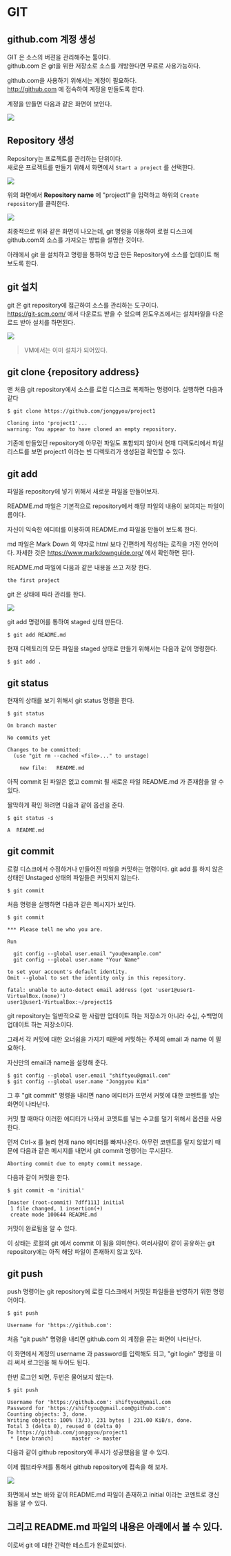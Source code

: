 # GIT

## github.com 계정 생성

GIT 은 소스의 버젼을 관리해주는 툴이다.  
github.com 은 git을 위한 저장소로 소스를 개방한다면 무료로 사용가능하다. 

github.com을 사용하기 위해서는 계정이 필요하다.  
http://github.com 에 접속하여 계정을 만들도록 한다.

계정을 만들면 다음과 같은 화면이 보인다.

![](images/git1.png)


## Repository 생성

Repository는 프로젝트를 관리하는 단위이다.  
새로운 프로젝트를 만들기 위해서 화면에서 `Start a project` 를 선택한다.

![](images/git2.png)

위의 화면에서 **Repository name** 에 "project1"을 입력하고 하위의 `Create repository`를 클릭한다.

![](images/git3.png)

최종적으로 위와 같은 화면이 나오는데, git 명령을 이용하여 로컬 디스크에 github.com의 소스를 가져오는 방법을 설명한 것이다.

아래에서 git 을 설치하고 명령을 통하여 방금 만든 Repository에 소스를 업데이트 해 보도록 한다.

## git 설치

git 은 git repository에 접근하여 소스를 관리하는 도구이다.   
https://git-scm.com/ 에서 다운로드 받을 수 있으며 윈도우즈에서는 설치파일을 다운로드 받아 설치를 하면된다.

![](images/git4.png)

>VM에서는 이미 설치가 되어있다.

## git clone {repository address}

맨 처음 git repository에서 소스를 로컬 디스크로 복제하는 명령이다. 실행하면 다음과 같다

~~~
$ git clone https://github.com/jonggyou/project1

Cloning into 'project1'...
warning: You appear to have cloned an empty repository.
~~~

기존에 만들었던 repository에 아무런 파일도 포함되지 않아서 현재 디렉토리에서 파일 리스트를 보면 project1 이라는 빈 디렉토리가 생성된걸 확인할 수 있다.

## git add

파일을 repository에 넣기 위해서 새로운 파일을 만들어보자.

README.md 파일은 기본적으로 repository에서 해당 파일의 내용이 보여지는 파일이름이다.

자신이 익숙한 에디터를 이용하여 README.md 파일을 만들어 보도록 한다.

md 파일은 Mark Down 의 약자로 html 보다 간편하게 작성하는 로직을 가진 언어이다. 자세한 것은 https://www.markdownguide.org/ 에서 확인하면 된다.

README.md 파일에 다음과 같은 내용을 쓰고 저장 한다.

~~~
the first project
~~~

git 은 상태에 따라 관리를 한다.

![](images/git5.png)

git add 명령어를 통하여 staged 상태 만든다.

~~~
$ git add README.md
~~~

현재 디렉토리의 모든 파일을 staged 상태로 만들기 위해서는 다음과 같이 명령한다.

~~~
$ git add .
~~~

## git status

현재의 상태를 보기 위해서 git status 명령을 한다.

~~~
$ git status

On branch master

No commits yet

Changes to be committed:
  (use "git rm --cached <file>..." to unstage)

	new file:   README.md

~~~

아직 commit 된 파일은 없고 commit 될 새로운 파일 README.md 가 존재함을 알 수 있다.

짤막하게 확인 하려면 다음과 같이 옵션을 준다.

~~~
$ git status -s

A  README.md
~~~

## git commit

로컬 디스크에서 수정하거나 만들어진 파일을 커밋하는 명령이다. git add 를 하지 않은 상태인 Unstaged 상태의 파일들은 커밋되지 않는다.

~~~
$ git commit
~~~

처음 명령을 실행하면 다음과 같은 메시지가 보인다.

~~~
$ git commit

*** Please tell me who you are.

Run

  git config --global user.email "you@example.com"
  git config --global user.name "Your Name"

to set your account's default identity.
Omit --global to set the identity only in this repository.

fatal: unable to auto-detect email address (got 'user1@user1-VirtualBox.(none)')
user1@user1-VirtualBox:~/project1$ 
~~~

git repository는 일반적으로 한 사람만 업데이트 하는 저장소가 아니라 수십, 수백명이 업데이트 하는 저장소이다.  

그래서 각 커밋에 대한 오너쉽을 가지기 때문에 커밋하는 주체의 email 과 name 이 필요하다.

자신만의 email과 name을 설정해 준다.

~~~
$ git config --global user.email "shiftyou@gmail.com"
$ git config --global user.name "Jonggyou Kim"
~~~

그 후 "git commit" 명령을 내리면 nano 에디터가 뜨면서 커밋에 대한 코멘트를 넣는 화면이 나타난다.

커밋 할 때마다 이러한 에디터가 나와서 코멧트를 넣는 수고를 덜기 위해서 옵션을 사용한다.

먼저 Ctrl-x 를 눌러 현재 nano 에디터를 빠져나온다. 아무런 코멘트를 달지 않았기 때문에 다음과 같은 메시지를 내면서 git commit 명령어는 무시된다.

~~~
Aborting commit due to empty commit message.
~~~

다음과 같이 커밋을 한다.

~~~
$ git commit -m 'initial'

[master (root-commit) 7dff111] initial
 1 file changed, 1 insertion(+)
 create mode 100644 README.md
~~~

커밋이 완료됨을 알 수 있다.

이 상태는 로컬의 git 에서 commit 이 됨을 의미한다. 여러사람이 같이 공유하는 git repository에는 아직 해당 파일이 존재하지 않고 있다.


## git push

push 명령어는 git repository에 로컬 디스크에서 커밋된 파일들을 반영하기 위한 명령어이다.

~~~
$ git push

Username for 'https://github.com': 
~~~

처음 "git push" 명령을 내리면 github.com 의 계정을 묻는 화면이 나타난다.

이 화면에서 계정의 username 과 password를 입력해도 되고, "git login" 명령을 미리 써서 로그인을 해 두어도 된다.

한번 로그인 되면, 두번은 물어보지 않는다.

~~~
$ git push

Username for 'https://github.com': shiftyou@gmail.com
Password for 'https://shiftyou@gmail.com@github.com': 
Counting objects: 3, done.
Writing objects: 100% (3/3), 231 bytes | 231.00 KiB/s, done.
Total 3 (delta 0), reused 0 (delta 0)
To https://github.com/jonggyou/project1
 * [new branch]      master -> master
~~~

다음과 같이 github repository에 푸시가 성공했음을 알 수 있다.

이제 웹브라우저를 통해서 github repository에 접속을 해 보자.

![](images/git6.png)

화면에서 보는 바와 같이 README.md 파일이 존재하고 initial 이라는 코멘트로 갱신됨을 알 수 있다.

그리고 README.md 파일의 내용은 아래에서 볼 수 있다.
---
이로써 git 에 대한 간락한 테스트가 완료되었다.